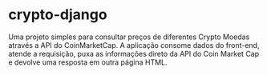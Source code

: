# crypto-django
Uma projeto simples para consultar preços de diferentes Crypto Moedas através a API do CoinMarketCap. A aplicação consome dados do front-end, atende a requisição, puxa as informações direto da API do Coin Market Cap e devolve uma resposta em outra página HTML.
